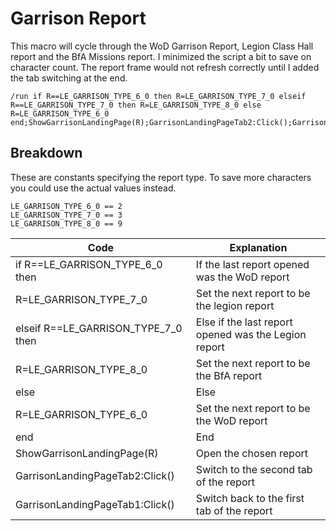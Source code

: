 # Garrison Report

This macro will cycle through the WoD Garrison Report, Legion Class Hall report and the BfA Missions report. I minimized the script a bit to save on character count. The report frame would not refresh correctly until I added the tab switching at the end. 

```
/run if R==LE_GARRISON_TYPE_6_0 then R=LE_GARRISON_TYPE_7_0 elseif R==LE_GARRISON_TYPE_7_0 then R=LE_GARRISON_TYPE_8_0 else R=LE_GARRISON_TYPE_6_0 end;ShowGarrisonLandingPage(R);GarrisonLandingPageTab2:Click();GarrisonLandingPageTab1:Click()
```

## Breakdown

These are constants specifying the report type. To save more characters you could use the actual values instead.

```
LE_GARRISON_TYPE_6_0 == 2
LE_GARRISON_TYPE_7_0 == 3
LE_GARRISON_TYPE_8_0 == 9
```

| Code                                | Explanation                                           |
|-------------------------------------|-------------------------------------------------------|
| if R==LE_GARRISON_TYPE_6_0 then     | If the last report opened was the WoD report          |
|   R=LE_GARRISON_TYPE_7_0            |   Set the next report to be the legion report         |
| elseif R==LE_GARRISON_TYPE_7_0 then | Else if the last report opened was the Legion report  |
|   R=LE_GARRISON_TYPE_8_0            |   Set the next report to be the BfA report            |
| else                                | Else                                                  |
|   R=LE_GARRISON_TYPE_6_0            |   Set the next report to be the WoD report            |
| end                                 | End                                                   |
| ShowGarrisonLandingPage(R)          | Open the chosen report                                |
| GarrisonLandingPageTab2:Click()     | Switch to the second tab of the report                |
| GarrisonLandingPageTab1:Click()     | Switch back to the first tab of the report            |

